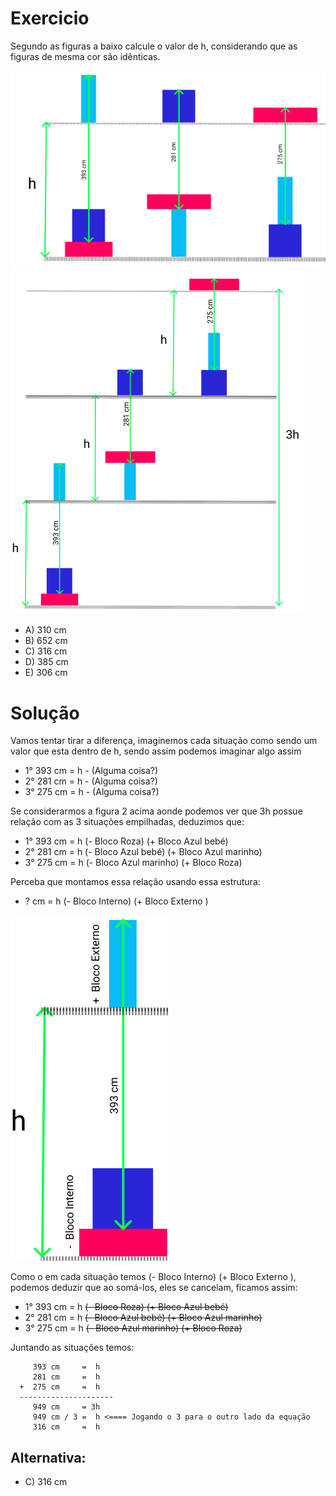 # Exercicio

  Segundo as figuras a baixo calcule o valor de h,
considerando que as figuras de mesma cor são
idênticas. 

![figuras](./dados.png)![figuras](./dados02.png)

 * A) 310 cm
 * B) 652 cm
 * C) 316 cm
 * D) 385 cm
 * E) 306 cm


# Solução

  Vamos tentar tirar a diferença, imaginemos cada 
situação como sendo um valor que esta dentro de h,
sendo assim podemos imaginar algo assim

  * 1° 393 cm = h - (Alguma coisa?) 
  * 2° 281 cm = h - (Alguma coisa?)
  * 3° 275 cm = h - (Alguma coisa?)

  Se considerarmos a figura 2 acima aonde 
podemos ver que 3h possue relação com as 3 situações 
empilhadas, deduzimos que:

  * 1° 393 cm = h (- Bloco Roza) (+ Bloco Azul bebé)
  * 2° 281 cm = h (- Bloco Azul bebé) (+ Bloco Azul marinho)
  * 3° 275 cm = h (- Bloco Azul marinho) (+ Bloco Roza)

Perceba que montamos essa relação usando essa estrutura:

  * ? cm = h (- Bloco Interno) (+ Bloco Externo )

![figuras](./dados03.png)


  Como o em cada situação temos (- Bloco Interno) (+ Bloco Externo ),
podemos deduzir que ao somá-los, eles se cancelam, ficamos assim:

  * 1° 393 cm = h <strike>(- Bloco Roza) (+ Bloco Azul bebé)</strike>
  * 2° 281 cm = h <strike>(- Bloco Azul bebé) (+ Bloco Azul marinho)</strike>
  * 3° 275 cm = h <strike>(- Bloco Azul marinho) (+ Bloco Roza)</strike>
 
  Juntando as situações temos:
```
     393 cm     =  h 
     281 cm     =  h 
  +  275 cm     =  h 
  --------------------- 
     949 cm     = 3h
     949 cm / 3 =  h <==== Jogando o 3 para o outro lado da equação
     316 cm     =  h
```

## Alternativa:
* C) 316 cm
